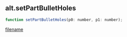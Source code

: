 ## alt.setPartBulletHoles

```js
function setPartBulletHoles(p0: number, p1: number);
```

[filename](method_setPartBulletHoles_m.md ':include')